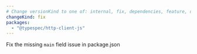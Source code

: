```yaml
---
# Change versionKind to one of: internal, fix, dependencies, feature, deprecation, breaking
changeKind: fix
packages:
  - "@typespec/http-client-js"
---
```


Fix the missing `main` field issue in package.json
